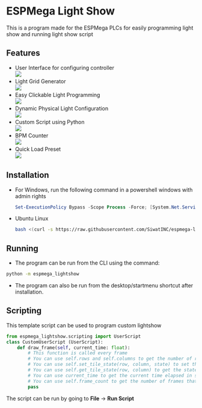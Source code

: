 # ESPMega Light Show
This is a program made for the ESPMega PLCs for easily programming light show and running light show script

## Features
- User Interface for configuring controller<br/>
![](/images/setup_window.png)
- Light Grid Generator<br/>
![](/images/generate_map.png)
- Easy Clickable Light Programming<br/>
![](/images/mainwindow.png)
- Dynamic Physical Light Configuration<br/>
![](/images/light_config.png)
- Custom Script using Python<br/>
![](/images/run_script.png)
- BPM Counter<br/>
![](/images/bpm_counter.png)
- Quick Load Preset<br/>
![](/images/quickload.png)

## Installation
- For Windows, run the following command in a powershell windows with admin rights
  ```powershell
  Set-ExecutionPolicy Bypass -Scope Process -Force; [System.Net.ServicePointManager]::SecurityProtocol = [System.Net.ServicePointManager]::SecurityProtocol -bor 3072; iex ((New-Object System.Net.WebClient).DownloadString('https://raw.githubusercontent.com/SiwatINC/espmega-lightshow/main/installer_win.ps1'))
  ```
- Ubuntu Linux
  ```bash
  bash <(curl -s https://raw.githubusercontent.com/SiwatINC/espmega-lightshow/main/installer_ubuntu.sh)
  ```

## Running
- The program can be run from the CLI using the command:
```bash
python -m espmega_lightshow
```
- The program can also be run from the desktop/startmenu shortcut after installation.

## Scripting
This template script can be used to program custom lightshow
```python
from espmega_lightshow.scripting import UserScript
class CustomUserScript (UserScript):
    def draw_frame(self, current_time: float):
        # This function is called every frame
        # You can use self.rows and self.columns to get the number of rows and columns
        # You can use self.set_tile_state(row, column, state) to set the state of a light at row, column
        # You can use self.get_tile_state(row, column) to get the state of a light at row, column
        # You can use current_time to get the current time elapsed in seconds
        # You can use self.frame_count to get the number of frames that have passed
        pass
```

The script can be run by going to **File** &rarr; **Run Script**
